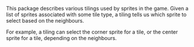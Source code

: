 This package describes various tilings used by sprites in the game.
Given a list of sprites associated with some tile type,
a tiling tells us which sprite to select based on the neighbours.

For example, a tiling can select the corner sprite for a tile,
or the center sprite for a tile, depending on the neighbours.